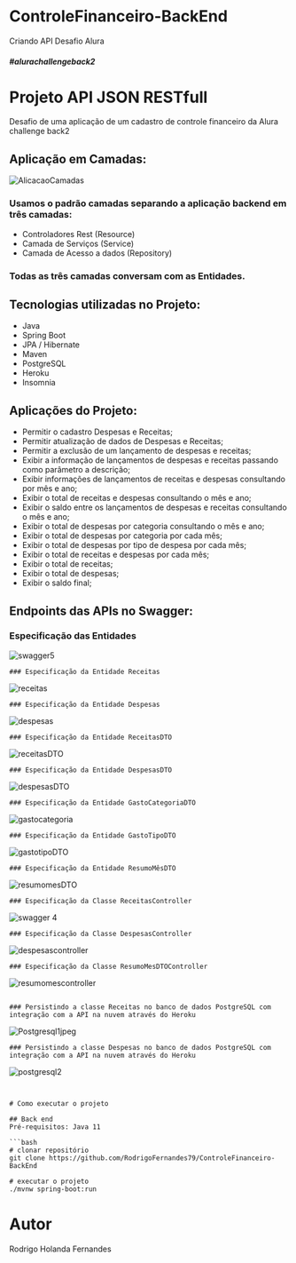 # ControleFinanceiro-BackEnd
Criando API Desafio Alura
##### #alurachallengeback2

# Projeto API JSON RESTfull 

 Desafio de uma aplicação de um cadastro de controle financeiro da Alura challenge back2
 ## Aplicação  em Camadas:

![AlicacaoCamadas](https://user-images.githubusercontent.com/83513696/139479915-43c64049-3370-4e32-8b83-914fa8ee9111.png)
### Usamos o padrão camadas separando a aplicação backend em três camadas: 
- Controladores Rest (Resource)
- Camada de Serviços (Service)
- Camada de Acesso a dados (Repository)
### Todas as três camadas conversam com as Entidades.

## Tecnologias utilizadas no Projeto:
- Java
- Spring Boot
- JPA / Hibernate
- Maven
- PostgreSQL
- Heroku
- Insomnia 


## Aplicações  do Projeto:
- Permitir o cadastro Despesas e Receitas;
- Permitir atualização de dados de Despesas e Receitas;
- Permitir a exclusão de um lançamento de despesas e receitas;
- Exibir a informação de lançamentos de despesas e receitas passando como parâmetro a descrição;
- Exibir informações de lançamentos de receitas e despesas consultando por mês e ano;
- Exibir o total de receitas e despesas consultando o mês e ano;
- Exibir o saldo entre os lançamentos de despesas e receitas consultando o mês e ano;
- Exibir o total de despesas por categoria consultando o mês e ano;
- Exibir o total de despesas por categoria por cada mês;
- Exibir o total de despesas por tipo de despesa por cada mês;
- Exibir o total de receitas e despesas por cada mês;
- Exibir o total de receitas;
- Exibir o total de despesas;
- Exibir o saldo final;

## Endpoints das APIs no Swagger:
### Especificação das Entidades

![swagger5](https://user-images.githubusercontent.com/83513696/165858544-9349012f-f93c-4a21-963e-3fc7d89ae218.jpeg)
```
### Especificação da Entidade Receitas

```
![receitas](https://user-images.githubusercontent.com/83513696/165863404-d4aa781d-44c6-420c-9bea-928ef4b679ce.jpeg)
```
### Especificação da Entidade Despesas

```
![despesas](https://user-images.githubusercontent.com/83513696/165863427-a8ed3d4a-0a4f-484a-b065-81fb1496f66c.jpeg)

```
### Especificação da Entidade ReceitasDTO

```
![receitasDTO](https://user-images.githubusercontent.com/83513696/165863257-77233500-5547-4ee8-ac7d-2f87ad96bc71.jpeg)

```
### Especificação da Entidade DespesasDTO

```
![despesasDTO](https://user-images.githubusercontent.com/83513696/165863269-2653161a-2ca8-4aae-a72c-0152e4ab14fd.jpeg)

```
### Especificação da Entidade GastoCategoriaDTO

```
![gastocategoria](https://user-images.githubusercontent.com/83513696/165863282-a367140c-a6d9-454d-a5f9-58bffa74340d.jpeg)

```
### Especificação da Entidade GastoTipoDTO

```
![gastotipoDTO](https://user-images.githubusercontent.com/83513696/165863290-7946e83e-d9b6-4ca8-bd5f-4c732b3e9247.jpeg)

```
### Especificação da Entidade ResumoMêsDTO

```
![resumomesDTO](https://user-images.githubusercontent.com/83513696/165863294-f8974322-d840-4719-840b-947363b4c99b.jpeg)

```
### Especificação da Classe ReceitasController

```
![swagger 4](https://user-images.githubusercontent.com/83513696/165858537-5c75c2ee-cc59-42fa-84b0-6712ac07a60d.jpeg)

```
### Especificação da Classe DespesasController

```
![despesascontroller](https://user-images.githubusercontent.com/83513696/165865987-e14e70d5-ad04-4505-b490-1f5ce98aa3be.jpeg)
```
### Especificação da Classe ResumoMesDTOController

```
![resumomescontroller](https://user-images.githubusercontent.com/83513696/165866014-cd5a400e-9538-4921-98db-1b93f220d0c8.jpeg)
```

### Persistindo a classe Receitas no banco de dados PostgreSQL com integração com a API na nuvem através do Heroku

```
![Postgresql1jpeg](https://user-images.githubusercontent.com/83513696/165858552-1aed9b1a-7005-4420-ae4e-341211ca17e7.jpeg)
```
### Persistindo a classe Despesas no banco de dados PostgreSQL com integração com a API na nuvem através do Heroku

```
![postgresql2](https://user-images.githubusercontent.com/83513696/165858562-c9af2917-637a-4b12-a792-e9fe717532dc.jpeg)
```


# Como executar o projeto

## Back end
Pré-requisitos: Java 11

```bash
# clonar repositório
git clone https://github.com/RodrigoFernandes79/ControleFinanceiro-BackEnd

# executar o projeto
./mvnw spring-boot:run
```
# Autor

Rodrigo Holanda Fernandes

